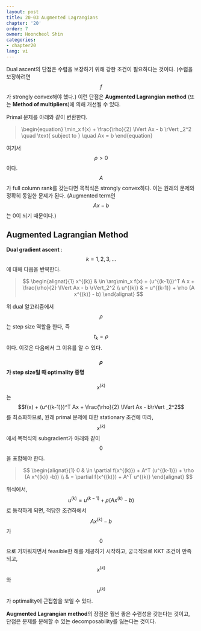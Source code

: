 ```yaml
---
layout: post
title: 20-03 Augmented Lagrangians
chapter: '20'
order: 7
owner: Hooncheol Shin
categories:
- chapter20
lang: vi
---
```


Dual ascent의 단점은 수렴을 보장하기 위해 강한 조건이 필요하다는 것이다. (수렴을 보장하려면 $$f$$가 strongly convex해야 했다.) 이런 단점은 **Augmented Lagrangian method** (또는 **Method of multipliers**)에 의해 개선될 수 있다. 

Primal 문제를 아래와 같이 변환한다. 
>\begin{equation}
\min_x f(x) + \frac{\rho}{2} \lVert Ax - b \rVert _2^2 \quad \text{ subject to } \quad Ax = b
\end{equation}

여기서 $$\rho > 0$$이다. $$A$$가 full column rank를 갖는다면 목적식은 strongly convex하다. 이는 원래의 문제와 정확히 동일한 문제가 된다. (Augmented term인 $$Ax - b$$는 0이 되기 때문이다.)

## Augmented Lagrangian Method
**Dual gradient ascent** : $$k=1,2,3,\dots$$에 대해 다음을 반복한다. 
> $$
> \begin{alignat}{1}
> x^{(k)} & \in \arg\min_x f(x) + (u^{(k-1)})^T A x + \frac{\rho}{2} \lVert Ax - b \rVert_2^2  \\
> u^{(k)} & = u^{(k-1)} + \rho (A x^{(k)} - b)
> \end{alignat}
> $$

위 dual 알고리즘에서 $$\rho$$는 step size 역할을 한다, 즉 $$t_k=\rho$$이다. 이것은 다음에서 그 이유를 알 수 있다. 

#### $$\rho$$가 step size일 때 optimality 증명

$$x^{(k)}$$는 $$f(x) + (u^{(k-1)})^T Ax + \frac{\rho}{2} \lVert Ax - b\rVert _2^2$$ 를 최소화하므로, 
원래 primal 문제에 대한 stationary 조건에 따라, $$x^{(k)}$$에서 목적식의 subgradient가 아래와 같이 $$0$$을 포함해야 한다. 

> $$
> \begin{alignat}{1}
> 0 & \in \partial f(x^{(k)}) + A^T (u^{(k-1)}) + \rho (A x^{(k)} -b))  \\
>   & = \partial f(x^{(k)}) + A^T u^{(k)}
> \end{alignat}
> $$

위식에서, $$u^{(k)} = u^{(k-1)} + \rho (A x^{(k)} - b)$$로 동작하게 되면, 적당한 조건하에서 $$Ax^{(k)}-b$$가 $$0$$으로 가까워지면서 feasible한 해를 제공하기 시작하고, 궁극적으로 KKT 조건이 만족되고, $$x^{(k)}$$와 $$u^{(k)}$$가 optimality에 근접함을 보일 수 있다.  

**Augmented Lagrangian method**의 장점은 훨씬 좋은 수렴성을 갖는다는 것이고, 단점은 문제를 분해할 수 있는 decomposability를 잃는다는 것이다.
